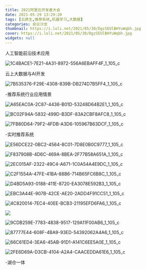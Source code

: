 ```yaml
---
title: 2021阿里云开发者大会
date: 2021-05-29 13:29:20
tags: [云原生,推荐系统,机器学习,大数据]
categories: 会议沙龙
thumbnail: https://i.loli.net/2021/05/30/DgzSEUlBHYuWqbh.jpg
cover: https://i.loli.net/2021/05/30/DgzSEUlBHYuWqbh.jpg
widgets: null
---
```


人工智能前沿技术应用

<!--more-->

![1C4BACE1-7E21-4A31-8972-556A6EBAFF4F_1_105_c](https://i.loli.net/2021/05/30/tIEadNjhf2F6kBx.jpg)



云上大数据与AI开发

![7B535376-F29E-4308-839B-DB274D7B5FF4_1_105_c](https://i.loli.net/2021/05/30/e79QXoMVRsNLTUu.jpg)

-推荐系统行业应用情景

![A65EAC0A-2C87-4436-B01D-53248D64B2E1_1_105_c](https://i.loli.net/2021/05/30/plKhDyf8YSBs3QO.jpg)

![BC02F94A-5832-499D-B3DF-83A2CBF8AFC8_1_105_c](https://i.loli.net/2021/05/30/WZlOyFdXVjJzb1m.jpg)

![7FB80D64-79F2-4FDB-A3D6-105967B63DCF_1_105_c](https://i.loli.net/2021/05/30/u7neBLN5DR23a49.jpg)

-实时推荐系统

![E56DCE22-0BC2-4564-8C01-7D8E0B0C9777_1_105_c](https://i.loli.net/2021/05/30/buWcI1HVFzitCP9.jpg)

![F837908B-4D6C-469A-8BEA-2F77B58A651A_1_105_c](https://i.loli.net/2021/05/30/lbBhYST1HEsdKAI.jpg)

![2EC015AF-2322-49C4-A671-1C0A54A4E9DC_1_105_c](https://i.loli.net/2021/05/30/ud7lSb8kPzTqCnt.jpg)

![C2F1554A-47FE-41BA-88B6-714B65FC6B8C_1_105_c](https://i.loli.net/2021/05/30/zdOt9A4Hqwa72lm.jpg)

![D4BD5A93-0188-411E-8720-EA3078E592B3_1_105_c](https://i.loli.net/2021/05/30/U1Fcza2SL9rjHRP.jpg)

![EBC3A44E-907B-42CE-AE20-2ADD4F91CC51_1_105_c](https://i.loli.net/2021/05/30/GHd5Fc7aS6NQOkh.jpg)

![4C820014-7EC4-40EE-BCB3-21195EFD6FA6_1_105_c](https://i.loli.net/2021/05/30/nHzK896u351vqwI.jpg)

![](https://i.loli.net/2021/05/30/4wb5MLsHJDWKjyq.jpg)

![9CDB259E-7783-4838-9517-129A11F00AB6_1_105_c](https://i.loli.net/2021/05/30/NORKhSvsDdWVrZk.jpg)

![87777E44-608F-4BA9-93ED-54392062A4A6_1_105_c](https://i.loli.net/2021/05/30/jD8ovT4VWHzuEtk.jpg)

![66C61ED4-3EA6-45AB-91D1-A141C6EE5A0E_1_105_c](https://i.loli.net/2021/05/30/DQ9rMsJwHEBSRWa.jpg)

![2FE6D69A-D3CB-4104-A2A4-CAACEDDA61E6_1_105_c](https://i.loli.net/2021/05/30/fgCFHWYyEex7hZ9.jpg)

-湖仓一体

